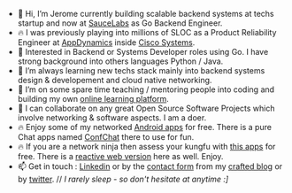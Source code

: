 * 👋 Hi, I’m Jerome currently building scalable backend systems at techs startup and now at [SauceLabs](https://saucelabs.com/) as Go Backend Engineer.
* 🔥 I was previously playing into millions of SLOC as a Product Reliability Engineer at [AppDynamics](https://github.com/Appdynamics) inside [Cisco Systems](https://github.com/cisco).
* 👀 Interested in Backend or Systems Developer roles using Go. I have strong background into others languages Python / Java.
* 🌱 I’m always learning new techs stack mainly into backend systems design & developement and cloud native networking.
* 🌱 I’m on some spare time teaching / mentoring people into coding and building my own [online learning platform](https://learn.cloudmentor-scale.com).
* 💞️ I can collaborate on any great Open Source Software Projects which involve networking & software aspects. I am a doer. 
* 🔥 Enjoy some of my networked [Android apps](https://apps.cloudmentor-scale.com) for free. There is a pure Chat apps named [ConfChat](https://play.google.com/store/apps/details?id=com.amon.ChatAtScaleMobile) there to use for fun.
* 🔥 If you are a network ninja then assess your kungfu with [this apps](https://play.google.com/store/apps/details?id=com.amon.netskillschallenger) for free. There is a [reactive web version](https://quiz.cloudmentor-scale.com) here as well. Enjoy.
* 📫 Get in touch : [Linkedin](https://www.linkedin.com/in/jeromeamon/) or by the [contact form](https://blog.cloudmentor-scale.com/contact) from my [crafted blog](https://blog.cloudmentor-scale.com/) or by [twitter](https://twitter.com/jerome_amon).  // *I rarely sleep - so don't hesitate at anytime :]*

<!---
jeamon/jeamon is a ✨ special ✨ repository because its `README.md` (this file) appears on your GitHub profile.
You can click the Preview link to take a look at your changes.
--->
